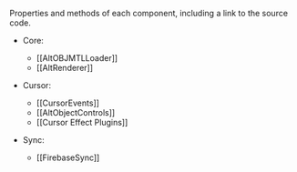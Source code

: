 Properties and methods of each component, including a link to the source code.

* Core: 
    * [[AltOBJMTLLoader]]
    * [[AltRenderer]]

* Cursor: 
    * [[CursorEvents]]
    * [[AltObjectControls]]
    * [[Cursor Effect Plugins]]

* Sync: 
    * [[FirebaseSync]]


